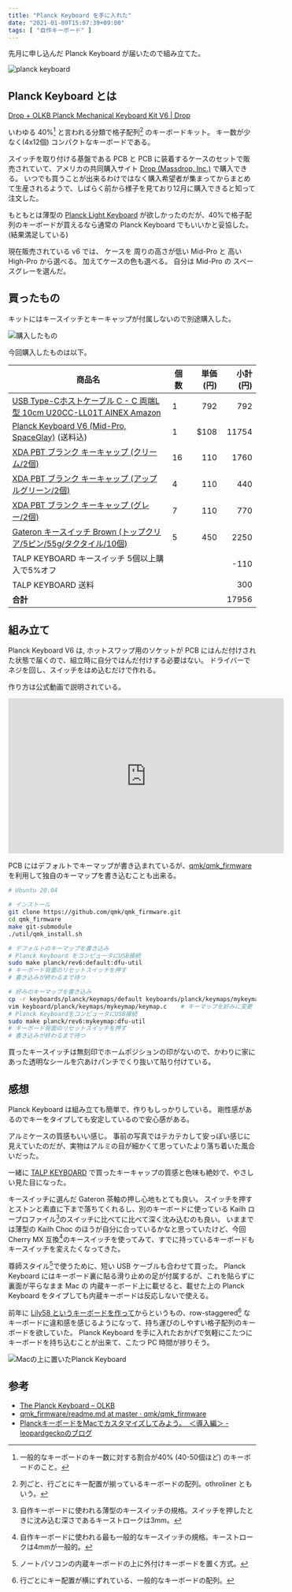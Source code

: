 ```yaml
---
title: "Planck Keyboard を手に入れた"
date: "2021-01-09T15:07:39+09:00"
tags: [ "自作キーボード" ]
---
```


先月に申し込んだ Planck Keyboard が届いたので組み立てた。

![planck keyboard](https://blob.yammer.jp/planck-keyboard.jpg)

## Planck Keyboard とは

[Drop + OLKB Planck Mechanical Keyboard Kit V6 | Drop](https://drop.com/buy/planck-mechanical-keyboard)

いわゆる 40%[^1] と言われる分類で格子配列[^2] のキーボードキット。
キー数が少なく(4x12個) コンパクトなキーボードである。

スイッチを取り付ける基盤である PCB と PCB に装着するケースのセットで販売されていて、アメリカの共同購入サイト [Drop (Massdrop, Inc.)](https://drop.com/home) で購入できる。
いつでも買うことが出来るわけではなく購入希望者が集まってからまとめて生産されるようで、しばらく前から様子を見ており12月に購入できると知って注文した。

もともとは薄型の [Planck Light Keyboard](https://drop.com/buy/massdrop-x-olkb-planck-light-mechanical-keyboard) が欲しかったのだが、40%で格子配列のキーボードが買えるなら通常の Planck Keyboard でもいいかと妥協した。
(結果満足している)

現在販売されている v6 では、 ケースを 周りの高さが低い Mid-Pro と 高い High-Pro から選べる。
加えてケースの色も選べる。
自分は Mid-Pro の スペースグレーを選んだ。

## 買ったもの

キットにはキースイッチとキーキャップが付属しないので別途購入した。

![購入したもの](https://blob.yammer.jp/planck-keyboard-and-parts.jpg)

今回購入したものは以下。

| 商品名 | 個数 | 単価(円) | 小計(円) |
| --- | --- | ---:| ---:|
| [USB Type-Cホストケーブル C - C 両端L型 10cm U20CC-LL01T AINEX Amazon](https://www.amazon.co.jp/gp/product/B081QL9QF3/ref=ppx_yo_dt_b_asin_title_o00_s00?ie=UTF8&psc=1) | 1 | 792 | 792 |
| [Planck Keyboard V6 (Mid-Pro, SpaceGlay)](https://drop.com/buy/planck-mechanical-keyboard) (送料込)| 1 | $108 |  11754 |
| [XDA PBT ブランク キーキャップ (クリーム/2個)](https://talpkeyboard.stores.jp/items/5e05d3a85b120c2ad04ccf99) | 16 | 110 | 1760 |
| [XDA PBT ブランク キーキャップ (アップルグリーン/2個)](https://talpkeyboard.stores.jp/items/5d6e2e4f8606480675a98c5f) | 4 | 110 | 440 |
| [XDA PBT ブランク キーキャップ (グレー/2個)](https://talpkeyboard.stores.jp/items/5b6e593d5f78663893000482) | 7 | 110 | 770 |
| [Gateron キースイッチ Brown (トップクリア/5ピン/55g/タクタイル/10個)](https://talpkeyboard.stores.jp/items/59be1a4ab1b61963180007c6) | 5 | 450 | 2250 |
| TALP KEYBOARD キースイッチ 5個以上購入で5%オフ |   |      | -110 |
| TALP KEYBOARD 送料 |   |     | 300 |
| __合計__ |   |     | 17956 |

## 組み立て

Planck Keyboard V6 は, ホットスワップ用のソケットが PCB にはんだ付けされた状態で届くので、組立時に自分ではんだ付けする必要はない。
ドライバーでネジを回し、スイッチをはめ込むだけで作れる。

作り方は公式動画で説明されている。

<div style="text-align: center;">
<iframe width="560" height="315" src="https://www.youtube.com/embed/KAZglmhVuYg" frameborder="0" allow="accelerometer; autoplay; clipboard-write; encrypted-media; gyroscope; picture-in-picture" allowfullscreen></iframe>
</div>

PCB にはデフォルトでキーマップが書き込まれているが、[qmk/qmk\_firmware](https://github.com/qmk/qmk_firmware)を利用して独自のキーマップを書き込むことも出来る。

```sh
# Ubuntu 20.04

# インストール
git clone https://github.com/qmk/qmk_firmware.git
cd qmk_firmware
make git-submodule
./util/qmk_install.sh

# デフォルトのキーマップを書き込み
# Planck Keyboard をコンピュータにUSB接続
sudo make planck/rev6:default:dfu-util
# キーボード背面のリセットスイッチを押す
# 書き込みが終わるまで待つ

# 好みのキーマップを書き込み
cp -r keyboards/planck/keymaps/default keyboards/planck/keymaps/mykeymap
vim keyboard/planck/keymaps/mykeymap/keymap.c    # キーマップを好みに変更
# Planck KeyboardをコンピュータにUSB接続
sudo make planck/rev6:mykeymap:dfu-util
# キーボード背面のリセットスイッチを押す
# 書き込みが終わるまで待つ
```

買ったキースイッチは無刻印でホームポジションの印がないので、かわりに家にあった透明なシールを穴あけパンチでくり抜いて貼り付けている。

## 感想

Planck Keyboard は組み立ても簡単で、作りもしっかりしている。
剛性感があるのでキーをタイプしても安定しているので安心感がある。

アルミケースの質感もいい感じ。
事前の写真ではテカテカして安っぽい感じに見えていたのだが、実物はアルミの目が細かくて思っていたより落ち着いた風合いだった。

一緒に [TALP KEYBOARD](https://talpkeyboard.stores.jp) で買ったキーキャップの質感と色味も絶妙で、やさしい見た目になった。

キースイッチに選んだ Gateron 茶軸の押し心地もとても良い。
スイッチを押すとストンと素直に下まで落ちてくれるし、別のキーボードに使っている Kailh ロープロファイル[^3]のスイッチに比べてに比べて深く沈み込むのも良い。
いままでは薄型の Kailh Choc のほうが自分に合っているかなと思っていたけど、今回 Cherry MX 互換[^4]のキースイッチを使ってみて、すでに持っているキーボードもキースイッチを変えたくなってきた。

尊師スタイル[^5]で使うために、短い USB ケーブルも合わせて買った。
Planck Keyboard にはキーボード裏に貼る滑り止めの足が付属するが、これを貼らずに裏面が平らなまま Mac の 内蔵キーボード上に載せると、載せた上の Planck Keyboard をタイプしても内蔵キーボードは反応しないで使える。

前年に [Lily58 というキーボードを作って](https://memo.yammer.jp/posts/lily58-pro-build-log/)からというもの、row-staggered[^6] なキーボードに違和感を感じるようになって、持ち運びのしやすい格子配列のキーボードを欲していた。
Planck Keyboard を手に入れたおかげで気軽にこたつにキーボードを持ち込むことが出来て、こたつ PC 時間が捗りそう。

![Macの上に置いたPlanck Keyboard](https://blob.yammer.jp/planck-on-macbook.jpg)

## 参考

- [The Planck Keyboard – OLKB](https://olkb.com/collections/planck) 
- [qmk\_firmware/readme.md at master · qmk/qmk\_firmware](https://github.com/qmk/qmk_firmware/blob/master/keyboards/planck/readme.md)
- [PlanckキーボードをMacでカスタマイズしてみよう。　＜導入編＞ - leopardgeckoのブログ](https://leopardgecko.hatenablog.com/entry/2017/09/13/234549)

[^1]: 一般的なキーボードのキー数に対する割合が40% (40-50個ほど) のキーボードのこと。
[^2]: 列ごと、行ごとにキー配置が揃っているキーボードの配列。othroliner ともいう。
[^3]: 自作キーボードに使われる薄型のキースイッチの規格。スイッチを押したときに沈み込む深さであるキーストロークは3mm。
[^4]: 自作キーボードに使われる最も一般的なキースイッチの規格。キーストロークは4mmが一般的。
[^5]: ノートパソコンの内蔵キーボードの上に外付けキーボードを置く方式。
[^6]: 行ごとにキー配置が横にずれている、一般的なキーボードの配列。
